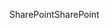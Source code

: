 <span data-ttu-id="2decc-101">SharePoint</span><span class="sxs-lookup"><span data-stu-id="2decc-101">SharePoint</span></span>